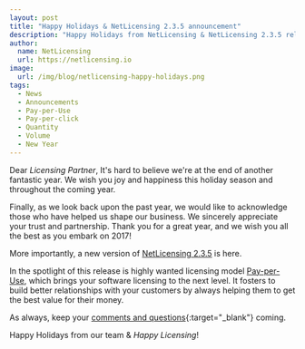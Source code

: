 ```yaml
---
layout: post
title: "Happy Holidays & NetLicensing 2.3.5 announcement"
description: "Happy Holidays from NetLicensing & NetLicensing 2.3.5 release announcement"
author:
  name: NetLicensing
  url: https://netlicensing.io
image:
  url: /img/blog/netlicensing-happy-holidays.png
tags:
  - News
  - Announcements
  - Pay-per-Use
  - Pay-per-click
  - Quantity
  - Volume
  - New Year
---
```


Dear *Licensing Partner*,
It's hard to believe we're at the end of another fantastic year.
We wish you joy and happiness this holiday season and throughout the coming year.

Finally, as we look back upon the past year, we would like to acknowledge those who have helped us shape our business. We sincerely appreciate your trust and partnership. Thank you for a great year, and we wish you all the best as you embark on 2017!

More importantly, a new version of [NetLicensing 2.3.5](https://www.labs64.de/confluence/x/vwDx) is here.

In the spotlight of this release is highly wanted licensing model [Pay-per-Use](https://netlicensing.io/wiki/pay-per-use), which brings your software licensing to the next level. It fosters to build better relationships with your customers by always helping them to get the best value for their money.

As always, keep your [comments and questions](https://netlicensing.uservoice.com/){:target="_blank"} coming.

Happy Holidays from our team & *Happy Licensing*!
